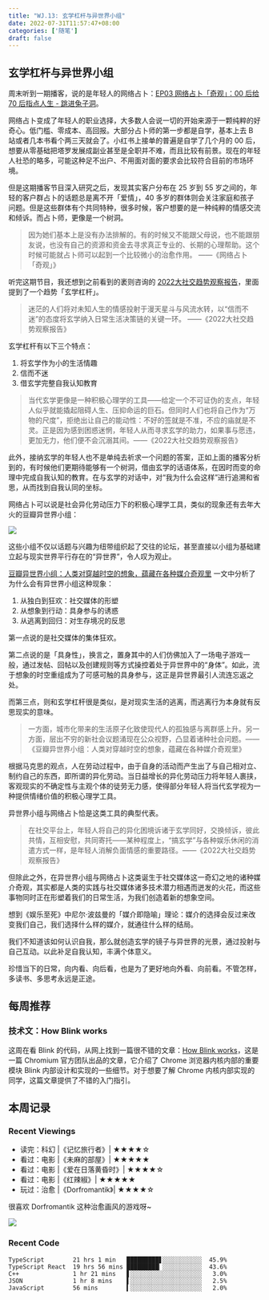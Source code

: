 ```yaml
---
title: "WJ.13: 玄学杠杆与异世界小组"
date: 2022-07-31T11:57:47+08:00
categories: ['随笔']
draft: false
---
```


## 玄学杠杆与异世界小组

周末听到一期播客，说的是年轻人的网络占卜：[EP03 网络占卜「奇观」：00 后给 70 后指点人生 - 跳进兔子洞](https://therabbithole.fireside.fm/3)。

网络占卜变成了年轻人的职业选择，大多数人会说一切的开始来源于一颗纯粹的好奇心。低门槛、零成本、高回报。大部分占卜师的第一步都是自学，基本上去 B 站或者几本书看个两三天就会了。小红书上接单的普遍是自学了几个月的 00 后，想要从零基础把塔罗发展成副业甚至是全职并不难，而且比较有前景。现在的年轻人社恐的略多，可能这种足不出户、不用面对面的要求会比较符合目前的市场环境。

但是这期播客节目深入研究之后，发现其实客户分布在 25 岁到 55 岁之间的，年轻的客户群占卜的话题总是离不开「爱情」，40 多岁的群体则会关注家庭和孩子问题。但是这些群体有个共同特种，很多时候，客户想要的是一种纯粹的情感交流和倾诉。而占卜师，更像是一个树洞。

> 因为她们基本上是没有办法排解的。有的时候又不能跟父母说，也不能跟朋友说，也没有自己的资源和资金去寻求真正专业的、长期的心理帮助。这个时候可能就占卜师可以起到一个比较微小的治愈作用。 ——《网络占卜「奇观」》

听完这期节目，我还想到之前看到的袤则咨询的 [2022大社交趋势观察报告](https://docs.qq.com/pdf/DZVV5aXBOSWZ5TEFW?)，里面提到了一个趋势「玄学杠杆」。

> 迷茫的人们将对未知人生的情感投射于漫天星斗与风流水转，以“信而不迷”的态度将玄学纳入日常生活决策链的关键一环。 ——《2022大社交趋势观察报告》

玄学杠杆有以下三个特点：

1. 将玄学作为小的生活情趣
2. 信而不迷
3. 借玄学完整自我认知教育

> 当代玄学更像是一种积极心理学的工具——给定一个不可证伪的支点，年轻人似乎就能撬起阻碍人生、压抑命运的巨石。但同时人们也将自己作为“万物的尺度”，拒绝出让自己的能动性：不好的签就是不准，不应的庙就是不灵。正是因为感到困惑迷惘，年轻人从而寻求玄学的助力，如果事与愿违，更加无力，他们便不会沉溺其间。——《2022大社交趋势观察报告》

此外，接纳玄学的年轻人也不是单纯去祈求一个问题的答案，正如上面的播客分析到的，有时候他们更期待能够有一个树洞，借由玄学的话语体系，在因时而变的命理中完成自我认知的教育。在与玄学的对话中，对“我为什么会这样”进行追溯和省思，从而找到自我认同的坐标。

网络占卜可以说是社会异化劳动压力下的积极心理学工具，类似的现象还有去年大火的豆瓣异世界小组：

![](https://airing.ursb.me/image/blog/20220731122013.png)

这些小组不仅以话题与兴趣为纽带组织起了交往的论坛，甚至直接以小组为基础建立起与现实世界平行存在的“异世界”，令人叹为观止。

[豆瓣异世界小组：人类对穿越时空的想象，蕴藏在各种媒介奇观里](http://www.woshipm.com/it/4442929.html) 一文中分析了为什么会有异世界小组这种现象：

1. 从独白到狂欢：社交媒体的形塑
2. 从想象到行动：具身参与的诱惑
3. 从逃离到回归：对生存境况的反思

第一点说的是社交媒体的集体狂欢。

第二点说的是「具身性」，换言之，置身其中的人们仿佛加入了一场电子游戏一般，通过发帖、回帖以及创建规则等方式操控着处于异世界中的“身体”。如此，流于想象的时空重组成为了可感可触的具身参与，这正是异世界最引人流连忘返之处。

而第三点，则和玄学杠杆很是类似，是对现实生活的逃离，而逃离行为本身就有反思现实的意味。

> 一方面，城市化带来的生活原子化致使现代人的孤独感与离群感上升。另一方面，层出不穷的新社会议题涌现在公众视野，凸显着诸种社会问题。——《豆瓣异世界小组：人类对穿越时空的想象，蕴藏在各种媒介奇观里》

根据马克思的观点，人在劳动过程中，由于自身的活动而产生出了与自己相对立、制约自己的东西，即所谓的异化劳动。当日益增长的异化劳动压力将年轻人裹挟，客观现实的不确定性与主观个体的徒劳无力感，使得部分年轻人将当代玄学视为一种提供情绪价值的积极心理学工具。

异世界小组与网络占卜恰是这类工具的典型代表。

> 在社交平台上，年轻人将自己的异化困境诉诸于玄学同好，交换倾诉，彼此共情，互相安慰，共同寄托——某种程度上，“搞玄学”与各种娱乐休闲的消遣方式一样，是年轻人消解负面情感的重要路径。——《2022大社交趋势观察报告》

但除此之外，在异世界小组与网络占卜这类诞生于社交媒体这一奇幻之地的诸种媒介奇观，其实都是人类的实践与社交媒体诸多技术潜力相遇而迸发的火花，而这些事物同时正在形塑着我们的日常生活，为我们创造着新的想象空间。

想到《娱乐至死》中尼尔·波兹曼的「媒介即隐喻」理论：媒介的选择会反过来改变我们自己，我们选择什么样的媒介，就通往什么样的结局。

我们不知道该如何认识自我，那么就创造玄学的镜子与异世界的光景，通过投射与自己互动。以此补足自我认知，丰满个体意义。

珍惜当下的日常，向内看、向后看，也是为了更好地向外看、向前看。不管怎样，多读书、多思考永远是正途。

## 每周推荐

### 技术文：How Blink works

这周在看 Blink 的代码，从网上找到一篇很不错的文章：[How Blink works](https://docs.google.com/document/d/1aitSOucL0VHZa9Z2vbRJSyAIsAz24kX8LFByQ5xQnUg/edit?pli=1#)，这是一篇 Chromium 官方团队出品的文章，它介绍了 Chrome 浏览器内核内部的重要模块 Blink 内部设计和实现的一些细节。对于想要了解 Chrome 内核内部实现的同学，这篇文章提供了不错的入门指引。

## 本周记录 

### Recent Viewings

- 读完：科幻 |《记忆旅行者》| ★★★★☆
- 看过：电影 |《未麻的部屋》| ★★★★★
- 看过：电影 |《爱在日落黄昏时》| ★★★★☆
- 看过：电影 |《红辣椒》| ★★★★★
- 玩过：治愈 |《Dorfromantik》| ★★★★☆

很喜欢 Dorfromantik 这种治愈画风的游戏呀~​

![](https://airing.ursb.me/image/blog/20220731124503.png)

### Recent Code

```
TypeScript        21 hrs 1 min   █████████▋░░░░░░░░░░░  45.9%
TypeScript React  19 hrs 56 mins █████████▏░░░░░░░░░░░  43.6%
C++               1 hr 21 mins   ▋░░░░░░░░░░░░░░░░░░░░   3.0%
JSON              1 hr 8 mins    ▌░░░░░░░░░░░░░░░░░░░░   2.5%
JavaScript        56 mins        ▍░░░░░░░░░░░░░░░░░░░░   2.0%
```
